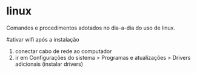 # linux
Comandos e procedimentos adotados no dia-a-dia do uso de linux.

#ativar wifi após a instalação
1) conectar cabo de rede ao computador
2) ir em Configurações do sistema > Programas e atualizações > Drivers adicionais (instalar drivers)
